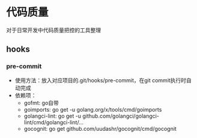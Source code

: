 # 代码质量
对于日常开发中代码质量把控的工具整理

## hooks
### pre-commit
* 使用方法：放入对应项目的.git/hooks/pre-commit，在git commit执行时自动完成
* 依赖项：
    * gofmt: go自带
    * goimports: go get -u golang.org/x/tools/cmd/goimports
    * golangci-lint: go get -u github.com/golangci/golangci-lint/cmd/golangci-lint/...
    * gocognit: go get github.com/uudashr/gocognit/cmd/gocognit
